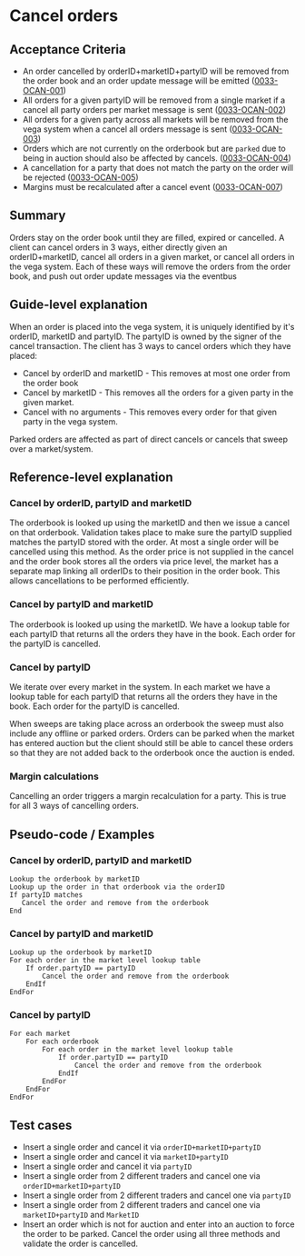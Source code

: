 # Cancel orders

## Acceptance Criteria

- An order cancelled by orderID+marketID+partyID will be removed from the order book and an order update message will be emitted (<a name="0033-OCAN-001" href="#0033-OCAN-001">0033-OCAN-001</a>)
- All orders for a given partyID will be removed from a single market if a cancel all party orders per market message is sent (<a name="0033-OCAN-002" href="#0033-OCAN-002">0033-OCAN-002</a>)
- All orders for a given party across all markets will be removed from the vega system when a cancel all orders message is sent (<a name="0033-OCAN-003" href="#0033-OCAN-003">0033-OCAN-003</a>)
- Orders which are not currently on the orderbook but are `parked` due to being in auction should also be affected by cancels. (<a name="0033-OCAN-004" href="#0033-OCAN-004">0033-OCAN-004</a>)
- A cancellation for a party that does not match the party on the order will be rejected (<a name="0033-OCAN-005" href="#0033-OCAN-005">0033-OCAN-005</a>)
- Margins must be recalculated after a cancel event (<a name="0033-OCAN-007" href="#0033-OCAN-007">0033-OCAN-007</a>)

## Summary

Orders stay on the order book until they are filled, expired or cancelled. A client can cancel orders in 3 ways, either directly given an orderID+marketID, cancel all orders in a given market, or cancel all orders in the vega system. Each of these ways will remove the orders from the order book, and push out order update messages via the eventbus

## Guide-level explanation

When an order is placed into the vega system, it is uniquely identified by it's orderID, marketID and partyID. The partyID is owned by the signer of the cancel transaction. The client has 3 ways to cancel orders which they have placed:

- Cancel by orderID and marketID - This removes at most one order from the order book
- Cancel by marketID - This removes all the orders for a given party in the given market.
- Cancel with no arguments - This removes every order for that given party in the vega system. 

Parked orders are affected as part of direct cancels or cancels that sweep over a market/system.

## Reference-level explanation

### Cancel by orderID, partyID and marketID

The orderbook is looked up using the marketID and then we issue a cancel on that orderbook. Validation takes place to make sure the partyID supplied matches the partyID stored with the order. At most a single order will be cancelled using this method. As the order price is not supplied in the cancel and the order book stores all the orders via price level, the market has a separate map linking all orderIDs to their position in the order book. This allows cancellations to be performed efficiently.

### Cancel by partyID and marketID

The orderbook is looked up using the marketID. We have a lookup table for each partyID that returns all the orders they have in the book. Each order for the partyID is cancelled.

### Cancel by partyID

We iterate over every market in the system. In each market we have a lookup table for each partyID that returns all the orders they have in the book. Each order for the partyID is cancelled.

When sweeps are taking place across an orderbook the sweep must also include any offline or parked orders. Orders can be parked when the market has entered auction but the client should still be able to cancel these orders so that they are not added back to the orderbook once the auction is ended.

### Margin calculations

Cancelling an order triggers a margin recalculation for a party. This is true for all 3 ways of cancelling orders.

## Pseudo-code / Examples

### Cancel by orderID, partyID and marketID

    Lookup the orderbook by marketID
    Lookup up the order in that orderbook via the orderID
    If partyID matches
       Cancel the order and remove from the orderbook
    End

### Cancel by partyID and marketID

    Lookup up the orderbook by marketID
    For each order in the market level lookup table
        If order.partyID == partyID
            Cancel the order and remove from the orderbook
        EndIf
    EndFor

### Cancel by partyID

    For each market
        For each orderbook
            For each order in the market level lookup table
                If order.partyID == partyID
                    Cancel the order and remove from the orderbook
                EndIf
            EndFor
        EndFor
    EndFor


## Test cases

- Insert a single order and cancel it via `orderID+marketID+partyID`
- Insert a single order and cancel it via `marketID+partyID`
- Insert a single order and cancel it via `partyID`
- Insert a single order from 2 different traders and cancel one via `orderID+marketID+partyID`
- Insert a single order from 2 different traders and cancel one via `partyID`
- Insert a single order from 2 different traders and cancel one via `marketID+partyID` and `MarketID`
- Insert an order which is not for auction and enter into an auction to force the order to be parked. Cancel the order using all three methods and validate the order is cancelled.
